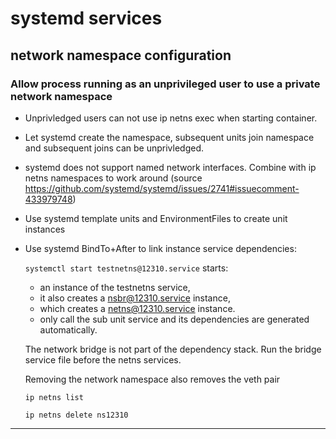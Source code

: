 # systemd services

## network namespace configuration

### Allow process running as an unprivileged user to use a private network namespace

- Unprivledged users can not use ip netns exec when starting container. 

- Let systemd create the namespace, subsequent units join namespace and subsequent joins can be unprivledged. 

- systemd does not support named network interfaces. Combine with ip netns namespaces to work around (source https://github.com/systemd/systemd/issues/2741#issuecomment-433979748)

- Use systemd template units and EnvironmentFiles to create unit instances

- Use systemd BindTo+After to link instance service dependencies: 

    `systemctl start testnetns@12310.service` starts: 
    - an instance of the testnetns service, 
    - it also creates a nsbr@12310.service instance, 
    - which creates a netns@12310.service instance. 
    - only call the sub unit service and its dependencies are generated automatically. 

    
    The network bridge is not part of the dependency stack. Run the bridge service file before the netns services. 

    Removing the network namespace also removes the veth pair
    
    `ip netns list`
    
    `ip netns delete ns12310`
---
